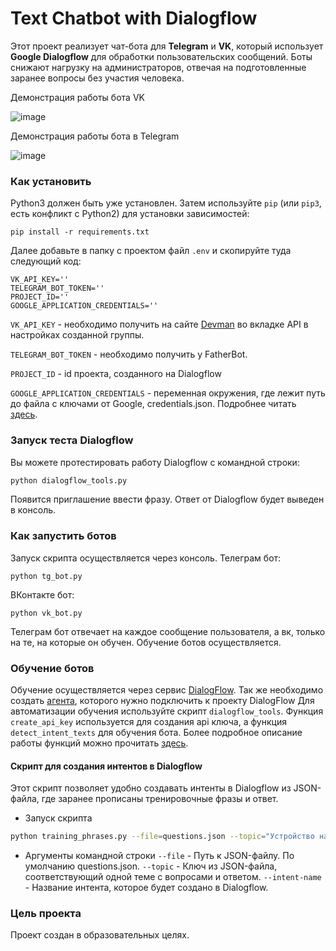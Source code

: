 # Text Chatbot with Dialogflow

Этот проект реализует чат-бота для **Telegram** и **VK**, который использует **Google Dialogflow** для обработки пользовательских сообщений. 
Боты снижают нагрузку на администраторов, отвечая на подготовленные заранее вопросы без участия человека.

Демонстрация работы бота VK

![image](https://i.imgur.com/PeO6LGP.gif)

Демонстрация работы бота в Telegram

![image](https://i.imgur.com/pYpaadt.gif)



### Как установить

Python3 должен быть уже установлен.
Затем используйте `pip` (или `pip3`, есть конфликт с Python2) для установки зависимостей:

```
pip install -r requirements.txt
```

Далее добавьте в папку с проектом файл `.env` и скопируйте туда следующий код:

```
VK_API_KEY=''
TELEGRAM_BOT_TOKEN=''
PROJECT_ID=''
GOOGLE_APPLICATION_CREDENTIALS=''
```

`VK_API_KEY` - необходимо получить на сайте [Devman](https://vk.com/) во вкладке API в настройках созданной группы. 

`TELEGRAM_BOT_TOKEN` - необходимо получить у FatherBot.

`PROJECT_ID` - id проекта, созданного на Dialogflow

`GOOGLE_APPLICATION_CREDENTIALS` - переменная окружения, где лежит путь до файла с ключами от Google, credentials.json. Подробнее читать [здесь](https://cloud.google.com/docs/authentication/api-keys).


### Запуск теста Dialogflow

Вы можете протестировать работу Dialogflow с командной строки:

```bash
python dialogflow_tools.py
```
Появится приглашение ввести фразу. Ответ от Dialogflow будет выведен в консоль.

### Как запустить ботов
Запуск скрипта осуществляется через консоль. 
Телеграм бот:
```
python tg_bot.py
```
ВКонтакте бот:
```
python vk_bot.py
```

Телеграм бот отвечает на каждое сообщение пользователя, а вк, только на те, на которые он обучен. Обучение ботов осуществляется.

### Обучение ботов

Обучение осуществляется через сервис [DialogFlow](https://dialogflow.cloud.google.com/#/login). Так же необходимо создать [агента](https://cloud.google.com/dialogflow/es/docs/quick/build-agent), которого нужно подключить к проекту DialogFlow Для автоматизации обучения используйте скрипт `dialogflow_tools`. Функция `create_api_key` используется для создания api ключа, а функция `detect_intent_texts` для обучения бота. Более подробное описание работы функций можно прочитать [здесь](https://cloud.google.com/dialogflow/es/docs/how/manage-intents#create_intent).

#### Скрипт для создания интентов в Dialogflow

Этот скрипт позволяет удобно создавать интенты в Dialogflow из JSON-файла, где заранее прописаны тренировочные фразы и ответ.

* Запуск скрипта
```bash
python training_phrases.py --file=questions.json --topic="Устройство на работу" --intent-name="Как устроиться на работу"
```
* Аргументы командной строки
`--file` - Путь к JSON-файлу. По умолчанию questions.json.
`--topic`	- Ключ из JSON-файла, соответствующий одной теме с вопросами и ответом.
`--intent-name` - Название интента, которое будет создано в Dialogflow.


### Цель проекта

Проект создан в образовательных целях.
